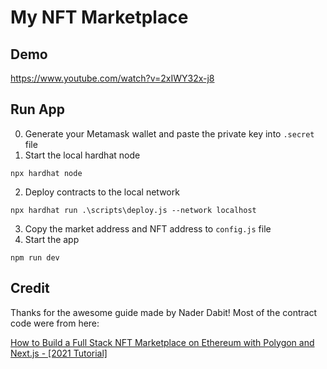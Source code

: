 # My NFT Marketplace

## Demo
https://www.youtube.com/watch?v=2xIWY32x-j8

## Run App
0. Generate your Metamask wallet and paste the private key into `.secret` file
1. Start the local hardhat node

```shell
npx hardhat node
```

2. Deploy contracts to the local network

```shell
npx hardhat run .\scripts\deploy.js --network localhost
```

3. Copy the market address and NFT address to `config.js` file
4. Start the app

```
npm run dev
```

## Credit

Thanks for the awesome guide made by Nader Dabit! Most of the contract code were from here:

  [How to Build a Full Stack NFT Marketplace on Ethereum with Polygon and Next.js - [2021 Tutorial]](https://www.youtube.com/watch?v=GKJBEEXUha0())
